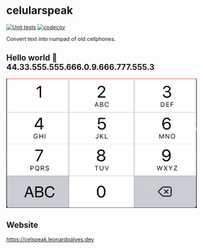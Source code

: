 # celularspeak

[![Unit tests](https://github.com/leunardo/celularspeak/actions/workflows/node.js.yml/badge.svg)](https://github.com/leunardo/celularspeak/actions/workflows/node.js.yml)
[![codecov](https://codecov.io/gh/leunardo/celularspeak/branch/main/graph/badge.svg?token=SXDG4D30QR)](https://codecov.io/gh/leunardo/celularspeak)

Convert text into numpad of old cellphones.

## Hello world 🔁 44.33.555.555.666.0.9.666.777.555.3

![image showing a cellphone numeric pad with numbers from 1 to 9](./cellphone-numpad.png)




## Website
https://celspeak.leonardoalves.dev